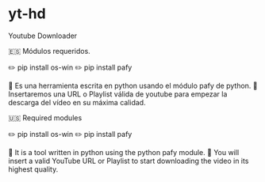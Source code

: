 # yt-hd
Youtube Downloader 

:es: Módulos requeridos.

:pencil2: pip install os-win
:pencil2: pip install pafy

:page_with_curl: Es una herramienta escrita en python usando el módulo pafy de python.
:page_with_curl: Insertaremos una URL o Playlist válida de youtube para empezar la descarga del vídeo en su máxima calidad.

:us: Required modules

:pencil2: pip install os-win
:pencil2: pip install pafy

:page_with_curl: It is a tool written in python using the python pafy module.
:page_with_curl: You will insert a valid YouTube URL or Playlist to start downloading the video in its highest quality.


